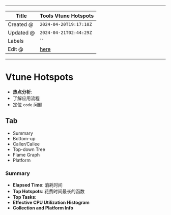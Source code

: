 -----

| Title     | Tools Vtune Hotspots                              |
| --------- | ------------------------------------------------- |
| Created @ | `2024-04-20T19:17:10Z`                            |
| Updated @ | `2024-04-21T02:44:29Z`                            |
| Labels    | \`\`                                              |
| Edit @    | [here](https://github.com/junxnone/opt/issues/57) |

-----

# Vtune Hotspots

  - **热点分析**:
  - 了解应用流程
  - 定位 `code` 问题

## Tab

  - Summary
  - Bottom-up
  - Caller/Callee
  - Top-down Tree
  - Flame Graph
  - Platform

### Summary

  - **Elapsed Time**: 消耗时间
  - **Top Hotspots**: 花费时间最长的函数
  - **Top Tasks**:
  - **Effective CPU Utilization Histogram**
  - **Collection and Platform Info**
